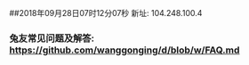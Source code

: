 ##2018年09月28日07时12分07秒 新址: 104.248.100.4
### 兔友常见问题及解答: https://github.com/wanggonging/d/blob/w/FAQ.md
